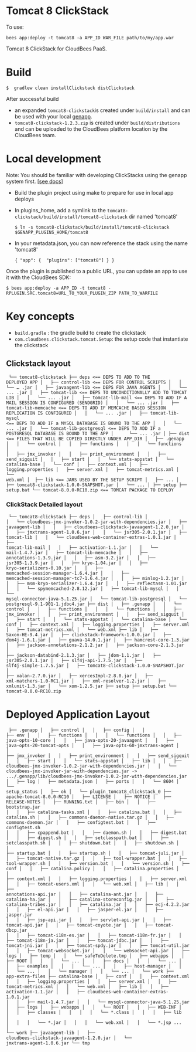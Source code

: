 # Tomcat 8 ClickStack

To use: 

    bees app:deploy -t tomcat8 -a APP_ID WAR_FILE path/to/my/app.war


Tomcat 8 ClickStack for CloudBees PaaS.


# Build 

    $  gradlew clean installClickstack distClickstack

After successful build

* an expanded `tomcat8-clickstack`is created under `build/install` and can be used with your local [genapp](http://genapp-docs.cloudbees.com/).
* `tomcat8-clickstack-1.2.3.zip` is created under `build/distributions` and can be uploaded to the CloudBees platform location by the CloudBees team.

# Local development

Note: You should be familiar with developing ClickStacks using the genapp system first. \[[see docs](http://genapp-docs.cloudbees.com/quickstart.html)\]

* Build the plugin project using make to prepare for use in local app deploys
* In plugins\_home, add a symlink to the `tomcat8-clickstack/build/install/tomcat8-clickstack` dir named 'tomcat8'

   ```
   $ ln -s tomcat8-clickstack/build/install/tomcat8-clickstack $GENAPP_PLUGINS_HOME/tomcat8
   ```

* In your metadata.json, you can now reference the stack using the name 'tomcat8'

   ```
   { "app": {  "plugins": ["tomcat8"] } }
   ```

Once the plugin is published to a public URL, you can update an app to use it with the CloudBees SDK:

   ```
$ bees app:deploy -a APP_ID -t tomcat8 -RPLUGIN.SRC.tomcat8=URL_TO_YOUR_PLUGIN_ZIP PATH_TO_WARFILE
```

# Key concepts


* `build.gradle` : the gradle build to create the clickstack
* `com.cloudbees.clickstack.tomcat.Setup`: the setup code that instantiate the clickstack


## Clickstack layout

<code><pre>
└── tomcat8-clickstack
    ├── deps <== DEPS TO ADD TO THE DEPLOYED APP
    │   ├── control-lib <== DEPS FOR CONTROL SCRIPTS
    │   │   └── … .jar
    │   ├── javaagent-lib <== DEPS FOR JAVA AGENTS
    │   │   └── ... .jar
    │   ├── tomcat-lib <== DEPS TO UNCONDITIONALLY ADD TO TOMCAT LIB
    │   │   └── ... .jar
    │   ├── tomcat-lib-mail <== DEPS TO ADD IF A MAIL SESSION IS CONFIGURED (SENDGRID)
    │   │   └── ... .jar
    │   ├── tomcat-lib-memcache <== DEPS TO ADD IF MEMCACHE BASED SESSION REPLICATION IS CONFIGURED
    │   │   └── ... .jar
    │   ├── tomcat-lib-mysql <== DEPS TO ADD IF a MYSQL DATABASE IS BOUND TO THE APP
    │   │   └── ... .jar
    │   └── tomcat-lib-postgresql <== DEPS TO ADD IF a POSTGRESQL DATABASE IS BOUND TO THE APP
    │       └── ... .jar
    │
    ├── dist  <== FILES THAT WILL BE COPIED DIRECTLY UNDER APP_DIR
    │   ├── .genapp
    │   │   └── control
    │   │       ├── functions
    │   │       │   └── functions
    │   │       ├── jmx_invoker
    │   │       ├── print_environment
    │   │       ├── send_sigquit
    │   │       ├── start
    │   │       └── stats-appstat
    │   └── catalina-base
    │       └── conf
    │           ├── context.xml
    │           ├── logging.properties
    │           ├── server.xml
    │           ├── tomcat-metrics.xml
    │           └── web.xml
    │ 
    ├── lib <== JARS USED BY THE SETUP SCRIPT
    │   ├── ...
    │   ├── tomcat8-clickstack-1.0.0-SNAPSHOT.jar
    │   └── ...
    │
    ├── setup
    ├── setup.bat
    └── tomcat-8.0.0-RC10.zip <== TOMCAT PACKAGE TO DEPLOY
</pre></code>

### ClickStack Detailed layout

<code><pre>
└── tomcat8-clickstack
    ├── deps
    │   ├── control-lib
    │   │   └── cloudbees-jmx-invoker-1.0.2-jar-with-dependencies.jar
    │   ├── javaagent-lib
    │   │   ├── cloudbees-clickstack-javaagent-1.2.0.jar
    │   │   ├── jmxtrans-agent-1.0.6.jar
    │   │   └── jsr305-2.0.1.jar
    │   ├── tomcat-lib
    │   │   └── cloudbees-web-container-extras-1.0.1.jar
    │   ├── tomcat-lib-mail
    │   │   ├── activation-1.1.jar
    │   │   └── mail-1.4.7.jar
    │   ├── tomcat-lib-memcache
    │   │   ├── annotations-1.3.9.jar
    │   │   ├── asm-3.2.jar
    │   │   ├── jsr305-1.3.9.jar
    │   │   ├── kryo-1.04.jar
    │   │   ├── kryo-serializers-0.10.jar
    │   │   ├── memcached-session-manager-1.6.4.jar
    │   │   ├── memcached-session-manager-tc7-1.6.4.jar
    │   │   ├── minlog-1.2.jar
    │   │   ├── msm-kryo-serializer-1.6.4.jar
    │   │   ├── reflectasm-1.01.jar
    │   │   └── spymemcached-2.8.12.jar
    │   ├── tomcat-lib-mysql
    │   │   └── mysql-connector-java-5.1.25.jar
    │   └── tomcat-lib-postgresql
    │       └── postgresql-9.1-901-1.jdbc4.jar
    ├── dist
    │   ├── .genapp
    │   │   └── control
    │   │       ├── functions
    │   │       │   └── functions
    │   │       ├── jmx_invoker
    │   │       ├── print_environment
    │   │       ├── send_sigquit
    │   │       ├── start
    │   │       └── stats-appstat
    │   └── catalina-base
    │       └── conf
    │           ├── context.xml
    │           ├── logging.properties
    │           ├── server.xml
    │           ├── tomcat-metrics.xml
    │           └── web.xml
    ├── lib
    │   ├── Saxon-HE-9.4.jar
    │   ├── clickstack-framework-1.0.0.jar
    │   ├── dom4j-1.6.1.jar
    │   ├── guava-14.0.1.jar
    │   ├── hamcrest-core-1.3.jar
    │   ├── jackson-annotations-2.1.2.jar
    │   ├── jackson-core-2.1.3.jar
    │   ├── jackson-databind-2.1.3.jar
    │   ├── jdom-1.1.jar
    │   ├── jsr305-2.0.1.jar
    │   ├── slf4j-api-1.7.5.jar
    │   ├── slf4j-simple-1.7.5.jar
    │   ├── tomcat8-clickstack-1.0.0-SNAPSHOT.jar
    │   ├── xalan-2.7.0.jar
    │   ├── xercesImpl-2.8.0.jar
    │   ├── xml-matchers-1.0-RC1.jar
    │   ├── xml-resolver-1.2.jar
    │   ├── xmlunit-1.3.jar
    │   └── xom-1.2.5.jar
    ├── setup
    ├── setup.bat
    └── tomcat-8.0.0-RC10.zip    </pre></code>
    
# Deployed Application Layout

<code><pre>
├── .genapp
│   ├── control
│   │   ├── config
│   │   ├── env
│   │   ├── functions
│   │   │   └── functions
│   │   ├── java-opts-10-core
│   │   ├── java-opts-20-javaagent
│   │   ├── java-opts-20-tomcat-opts
│   │   ├── java-opts-60-jmxtrans-agent
│   │   ├── jmx_invoker
│   │   ├── print_environment
│   │   ├── send_sigquit
│   │   ├── start
│   │   └── stats-appstat
│   ├── lib
│   │   ├── cloudbees-jmx-invoker-1.0.2-jar-with-dependencies.jar
│   │   └── cloudbees-jmx-invoker-jar-with-dependencies.jar -> .../.genapp/lib/cloudbees-jmx-invoker-1.0.2-jar-with-dependencies.jar
│   ├── log
│   ├── metadata.json
│   ├── ports
│   │   └── 8604
│   └── setup_status
│       ├── ok
│       └── plugin_tomcat8_clickstack_0
├── apache-tomcat-8.0.0-RC10
│   ├── LICENSE
│   ├── NOTICE
│   ├── RELEASE-NOTES
│   ├── RUNNING.txt
│   ├── bin
│   │   ├── bootstrap.jar
│   │   ├── catalina-tasks.xml
│   │   ├── catalina.bat
│   │   ├── catalina.sh
│   │   ├── commons-daemon-native.tar.gz
│   │   ├── commons-daemon.jar
│   │   ├── configtest.bat
│   │   ├── configtest.sh
│   │   ├── cpappend.bat
│   │   ├── daemon.sh
│   │   ├── digest.bat
│   │   ├── digest.sh
│   │   ├── setclasspath.bat
│   │   ├── setclasspath.sh
│   │   ├── shutdown.bat
│   │   ├── shutdown.sh
│   │   ├── startup.bat
│   │   ├── startup.sh
│   │   ├── tomcat-juli.jar
│   │   ├── tomcat-native.tar.gz
│   │   ├── tool-wrapper.bat
│   │   ├── tool-wrapper.sh
│   │   ├── version.bat
│   │   └── version.sh
│   ├── conf
│   │   ├── catalina.policy
│   │   ├── catalina.properties
│   │   ├── context.xml
│   │   ├── logging.properties
│   │   ├── server.xml
│   │   ├── tomcat-users.xml
│   │   └── web.xml
│   ├── lib
│   │   ├── annotations-api.jar
│   │   ├── catalina-ant.jar
│   │   ├── catalina-ha.jar
│   │   ├── catalina-storeconfig.jar
│   │   ├── catalina-tribes.jar
│   │   ├── catalina.jar
│   │   ├── ecj-4.2.2.jar
│   │   ├── el-api.jar
│   │   ├── jasper-el.jar
│   │   ├── jasper.jar
│   │   ├── jsp-api.jar
│   │   ├── servlet-api.jar
│   │   ├── tomcat-api.jar
│   │   ├── tomcat-coyote.jar
│   │   ├── tomcat-dbcp.jar
│   │   ├── tomcat-i18n-es.jar
│   │   ├── tomcat-i18n-fr.jar
│   │   ├── tomcat-i18n-ja.jar
│   │   ├── tomcat-jdbc.jar
│   │   ├── tomcat-jni.jar
│   │   ├── tomcat-spdy.jar
│   │   ├── tomcat-util.jar
│   │   ├── tomcat-websocket.jar
│   │   └── websocket-api.jar
│   ├── logs
│   ├── temp
│   │   └── safeToDelete.tmp
│   ├── webapps
│   │   ├── ROOT
│   │   │   └── ...
│   │   ├── docs
│   │   │   └── ...
│   │   ├── examples
│   │   │   └── ...
│   │   ├── host-manager
│   │   │   └── ...
│   │   └── manager
│   │       └── ...
│   └── work
├── app-extra-files
├── catalina-base
│   ├── conf
│   │   ├── context.xml
│   │   ├── logging.properties
│   │   ├── server.xml
│   │   ├── tomcat-metrics.xml
│   │   └── web.xml
│   ├── lib
│   │   ├── activation-1.1.jar
│   │   ├── cloudbees-web-container-extras-1.0.1.jar
│   │   ├── mail-1.4.7.jar
│   │   └── mysql-connector-java-5.1.25.jar
│   ├── logs
│   ├── webapps
│   │   └── ROOT
│   │       ├── WEB-INF
│   │       │   ├── classes
│   │       │   │   └── *.class
│   │       │   ├── lib
│   │       │   │   └── *.jar
│   │       │   └── web.xml
│   │       └── *.jsp ...
│   └── work
├── javaagent-lib
│   ├── cloudbees-clickstack-javaagent-1.2.0.jar
│   └── jmxtrans-agent-1.0.6.jar
└── tmp</pre></code>